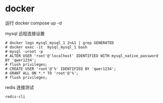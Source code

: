 # docker

运行 docker compose up -d 

mysql 远程连接设置

```mysql
# docker logs mysql_mysql_1 2>&1 | grep GENERATED
# docker exec -it  mysql_mysql_1 bash
# mysql -uroot -p
# ALTER USER 'root'@'localhost' IDENTIFIED WITH mysql_native_password BY 'qwer1234';
# flush privileges;
# CREATE USER 'root'@'%' IDENTIFIED BY 'qwer1234';
# GRANT ALL ON *.* TO 'root'@'%';
# flush privileges;
```

redis 连接测试

```redis
redis-cli
```

